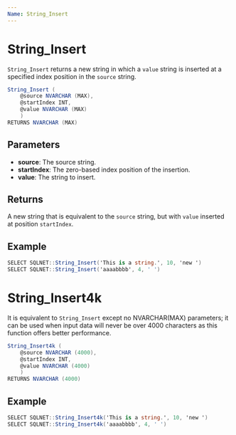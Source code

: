 ```yaml
---
Name: String_Insert
---
```


# String_Insert

`String_Insert` returns a new string in which a `value` string is inserted at a specified index position in the `source` string.

```csharp
String_Insert (
	@source NVARCHAR (MAX), 
	@startIndex INT,
	@value NVARCHAR (MAX)
	)
RETURNS NVARCHAR (MAX)
```

## Parameters

  - **source**: The source string.
  - **startIndex**: The zero-based index position of the insertion.
  - **value**: The string to insert.

## Returns

A new string that is equivalent to the `source` string, but with `value` inserted at position `startIndex`.

## Example

```csharp
SELECT SQLNET::String_Insert('This is a string.', 10, 'new ')
SELECT SQLNET::String_Insert('aaaabbbb', 4, ' ')
```

# String_Insert4k

It is equivalent to `String_Insert` except no NVARCHAR(MAX) parameters; it can be used when input data will never be over 4000 characters as this function offers better performance.

```csharp
String_Insert4k (
	@source NVARCHAR (4000), 
	@startIndex INT,
	@value NVARCHAR (4000)
	)
RETURNS NVARCHAR (4000)
```

## Example

```csharp
SELECT SQLNET::String_Insert4k('This is a string.', 10, 'new ')
SELECT SQLNET::String_Insert4k('aaaabbbb', 4, ' ')
```